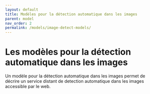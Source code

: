 ```yaml
---
layout: default
title: Modèles pour la détection automatique dans les images
parent: model
nav_order: 2
permalink: /models/image-detect-models/
---
```



# Les modèles pour la détection automatique dans les images

Un modèle pour la détection automatique dans les images permet de décrire un service distant de detection automatique dans les images accessible par le web.
